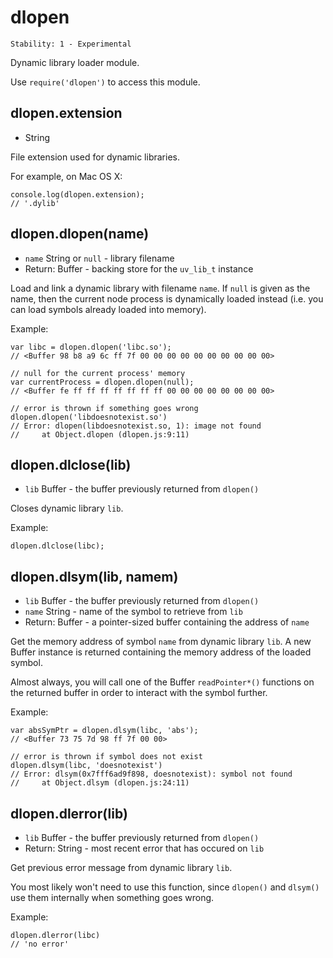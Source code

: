 # dlopen

    Stability: 1 - Experimental

Dynamic library loader module.

Use `require('dlopen')` to access this module.

## dlopen.extension

* String

File extension used for dynamic libraries.

For example, on Mac OS X:

    console.log(dlopen.extension);
    // '.dylib'

## dlopen.dlopen(name)

* `name` String or `null` - library filename
* Return: Buffer - backing store for the `uv_lib_t` instance

Load and link a dynamic library with filename `name`.
If `null` is given as the name, then the current node process is
dynamically loaded instead (i.e. you can load symbols already
loaded into memory).

Example:

    var libc = dlopen.dlopen('libc.so');
    // <Buffer 98 b8 a9 6c ff 7f 00 00 00 00 00 00 00 00 00 00>

    // null for the current process' memory
    var currentProcess = dlopen.dlopen(null);
    // <Buffer fe ff ff ff ff ff ff ff 00 00 00 00 00 00 00 00>

    // error is thrown if something goes wrong
    dlopen.dlopen('libdoesnotexist.so')
    // Error: dlopen(libdoesnotexist.so, 1): image not found
    //     at Object.dlopen (dlopen.js:9:11)

## dlopen.dlclose(lib)

* `lib` Buffer - the buffer previously returned from `dlopen()`

Closes dynamic library `lib`.

Example:

    dlopen.dlclose(libc);

## dlopen.dlsym(lib, namem)

* `lib` Buffer - the buffer previously returned from `dlopen()`
* `name` String - name of the symbol to retrieve from `lib`
* Return: Buffer - a pointer-sized buffer containing the address of `name`

Get the memory address of symbol `name` from dynamic library `lib`.
A new Buffer instance is returned containing the memory address of
the loaded symbol.

Almost always, you will call one of the Buffer `readPointer*()`
functions on the returned buffer in order to interact with the symbol
further.

Example:

    var absSymPtr = dlopen.dlsym(libc, 'abs');
    // <Buffer 73 75 7d 98 ff 7f 00 00>

    // error is thrown if symbol does not exist
    dlopen.dlsym(libc, 'doesnotexist')
    // Error: dlsym(0x7fff6ad9f898, doesnotexist): symbol not found
    //     at Object.dlsym (dlopen.js:24:11)

## dlopen.dlerror(lib)

* `lib` Buffer - the buffer previously returned from `dlopen()`
* Return: String - most recent error that has occured on `lib`

Get previous error message from dynamic library `lib`.

You most likely won't need to use this function, since `dlopen()`
and `dlsym()` use them internally when something goes wrong.


Example:

    dlopen.dlerror(libc)
    // 'no error'
